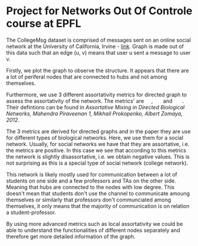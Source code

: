 # Project for Networks Out Of Controle course at EPFL

The CollegeMsg dataset is comprised of messages sent on an online social network at the University of California, Irvine - [link](https://snap.stanford.edu/data/CollegeMsg.html). Graph is made out of this data such that an edge (u, v) means that user u sent a message to user v.

Firstly, we plot the graph to observe the structure. It appears that there are a lot of periferal nodes that are connected to hubs and not among themselves. 

Furthermore, we use 3 different assortativity metrics for directed graph to assess the assortativity of the network. The metrics' are <img src="https://latex.codecogs.com/gif.latex?\dpi{400}r_d" width="16" height="11"/>, <img src="https://latex.codecogs.com/gif.latex?\dpi{400}r_{in}" width="20" height="11"/> and <img src="https://latex.codecogs.com/gif.latex?\dpi{400}r_{out}" width="23" height="11"/>. Their defintions can be found in *Assortative Mixing in Directed Biological Networks, Mahendra Piraveenan 1, Mikhail Prokopenko, Albert Zomaya, 2012*.

The 3 metrics are derived for directed graphs and in the paper they are use for different types of biological networks. Here, we use them for a social network. Usually, for social networks we have that they are assortative, i.e. the metrics are positive. In this case we see that according to this metrics the network is slightly disassortative, i.e. we obtain negative values. This is not surprising as this is a special type of social network (college network). 

This network is likely mostly used for communication between a lot of students on one side and a few professors and TAs on the other side. Meaning that hubs are connected to the nodes with low degree. This doesn't mean that students don't use the channel to communicate amoung themselves or similarly that professors don't communciated among themselves, it only means that the majority of communication is on relation a student-professor.    

By using more advanced metrics such as local assortativity we could be able to understand the functionalities of different nodes separately and therefore get more detailed information of the graph.  



